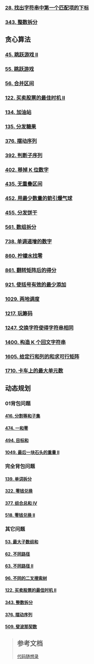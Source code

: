### [28. 找出字符串中第一个匹配项的下标](./find-the-index-of-the-first-occurrence-in-a-string/src/main/java/priv/lgtczh/leetcode/Solution.java)

### [343. 整数拆分](integer-break/src/main/java/priv/lgtczh/leetcode/Solution.java)

## 贪心算法

### [45. 跳跃游戏 II](jump-game-ii/src/main/java/priv/lgtczh/leetcode/Solution.java)

### [55. 跳跃游戏](jump-game/src/main/java/priv/lgtczh/leetcode/Solution.java)

### [56. 合并区间](merge-intervals/src/main/java/priv/lgtczh/leetcode/Solution.java)

### [122. 买卖股票的最佳时机 II](best-time-to-buy-and-sell-stock-ii/src/main/java/priv/lgtczh/leetcode/greedy/Solution.java)

### [134. 加油站](./gas-station/src/main/java/priv/lgtczh/leetcode/Solution.java)

### [135. 分发糖果](candy/src/main/java/priv/lgtczh/leetcode/Solution.java)

### [376. 摆动序列](wiggle-subsequence/src/main/java/priv/lgtczh/leetcode/greedy/Solution.java)

### [392. 判断子序列](is-subsequence/src/main/java/priv/lgtczh/leetcode/Solution.java)

### [402. 移掉 K 位数字](remove-k-digits/src/main/java/priv/lgtczh/leetcode/Solution.java)

### [435. 无重叠区间](./non-overlapping-intervals/src/main/java/priv/lgtczh/leetcode/Solution.java)

### [452. 用最少数量的箭引爆气球](minimum-number-of-arrows-to-burst-balloons/src/main/java/priv/lgtczh/leetcode/Solution.java)

### [455. 分发饼干](assign-cookies/src/main/java/priv/lgtczh/leetcode/Solution.java)

### [561. 数组拆分](array-partition/src/main/java/priv/lgtczh/leetcode/Solution.java)

### [738. 单调递增的数字](monotone-increasing-digits/src/main/java/priv/lgtczh/leetcode/Solution.java)

### [860. 柠檬水找零](lemonade-change/src/main/java/priv/lgtczh/leetcode/Solution.java)

### [861. 翻转矩阵后的得分](score-after-flipping-matrix/src/main/java/priv/lgtczh/leetcode/Solution.java)

### [921. 使括号有效的最少添加](minimum-add-to-make-parentheses-valid/src/main/java/priv/lgtczh/leetcode/Solution.java)

### [1029. 两地调度](two-city-scheduling/src/main/java/priv/lgtczh/leetcode/Solution.java)

### [1217. 玩筹码](minimum-cost-to-move-chips-to-the-same-position/src/main/java/priv/lgtczh/leetcode/Solution.java)

### [1247. 交换字符使得字符串相同](minimum-swaps-to-make-strings-equal/src/main/java/priv/lgtczh/leetcode/Solution.java)

### [1400. 构造 K 个回文字符串](construct-k-palindrome-strings/src/main/java/priv/lgtczh/leetcode/Solution.java)

### [1605. 给定行和列的和求可行矩阵](find-valid-matrix-given-row-and-column-sums/src/main/java/priv/lgtczh/leetcode/Solution.java)

### [1710. 卡车上的最大单元数](maximum-units-on-a-truck/src/main/java/priv/lgtczh/leetcode/Solution.java)


## 动态规划

### 01背包问题

#### [416. 分割等和子集](partition-equal-subset-sum/src/main/java/priv/lgtczh/leetcode/Solution.java)

#### [474. 一和零](ones-and-zeroes/src/main/java/priv/lgtczh/leetcode/Solution.java)

#### [494. 目标和](target-sum/src/main/java/priv/lgtczh/leetcode/Solution.java)

#### [1049. 最后一块石头的重量 II](last-stone-weight-ii/src/main/java/priv/lgtczh/leetcode/Solution.java)

### 完全背包问题

#### [139. 单词拆分](word-break/src/main/java/priv/lgtczh/leetcode/Solution.java)

#### [322. 零钱兑换](coin-change/src/main/java/priv/lgtczh/leetcode/Solution.java)

#### [377. 组合总和 Ⅳ](combination-sum-iv/src/main/java/priv/lgtczh/leetcode/Solution.java)

#### [518. 零钱兑换 II](coin-change-ii/src/main/java/priv/lgtczh/leetcode/Solution.java)

### 其它问题

#### [53. 最大子数组和](maximum-subarray/src/main/java/priv/lgtczh/leetcode/dynamic_programming/Solution.java)

#### [62. 不同路径](unique-paths/src/main/java/priv/lgtczh/leetcode/Solution.java)

#### [63. 不同路径 II](unique-paths-ii/src/main/java/priv/lgtczh/leetcode/Solution.java)

#### [96. 不同的二叉搜索树](unique-binary-search-trees/src/main/java/priv/lgtczh/leetcode/Solution.java)

#### [122. 买卖股票的最佳时机 II](best-time-to-buy-and-sell-stock-ii/src/main/java/priv/lgtczh/leetcode/dynamic_programming/Solution.java)

#### [343. 整数拆分](integer-break/src/main/java/priv/lgtczh/leetcode/dynamic_programming/Solution.java)

#### [376. 摆动序列](wiggle-subsequence/src/main/java/priv/lgtczh/leetcode/dynamic_programming/Solution.java)

#### [509. 斐波那契数](fibonacci-number/src/main/java/priv/lgtczh/leetcode/Solution.java)


> ## 参考文档
> [代码随想录](https://programmercarl.com/)
